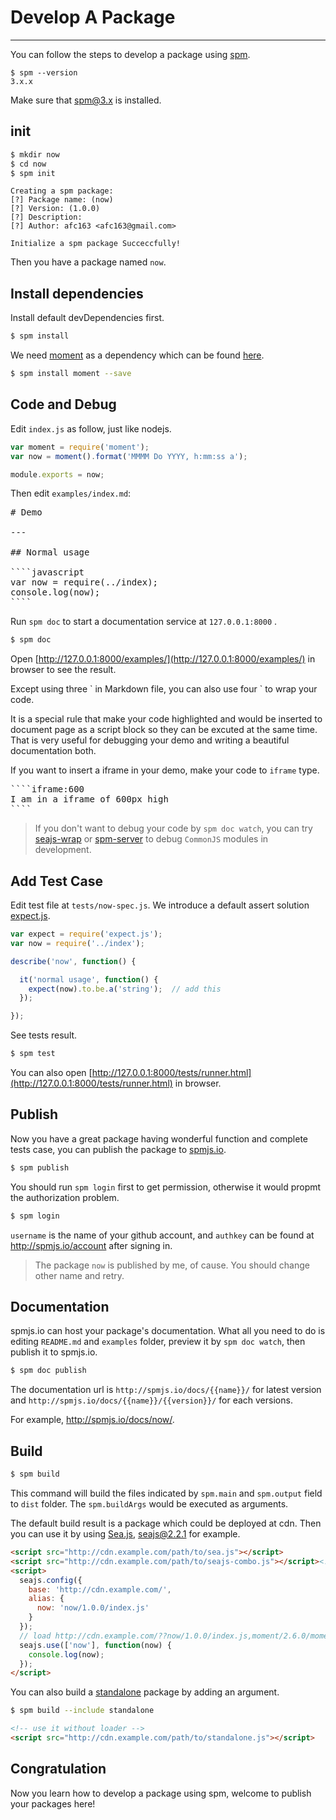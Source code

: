 # Develop A Package

---

You can follow the steps to develop a package using [spm](https://github.com/spmjs/spm).

```
$ spm --version
3.x.x
```

Make sure that spm@3.x is installed.

## init

```bash
$ mkdir now
$ cd now
$ spm init
```

```
Creating a spm package:
[?] Package name: (now)
[?] Version: (1.0.0)
[?] Description:
[?] Author: afc163 <afc163@gmail.com>

Initialize a spm package Succeccfully!
```

Then you have a package named `now`.

## Install dependencies

Install default devDependencies first.

```bash
$ spm install
```

We need [moment](http://momentjs.com) as a dependency which can be found [here](http://spmjs.io/package/moment).

```bash
$ spm install moment --save
```

## Code and Debug

Edit `index.js` as follow, just like nodejs.

```javascript
var moment = require('moment');
var now = moment().format('MMMM Do YYYY, h:mm:ss a');

module.exports = now;
```

Then edit `examples/index.md`:

<pre>
# Demo

---

## Normal usage

````javascript
var now = require(../index);
console.log(now);
````
</pre>


Run `spm doc` to start a documentation service at `127.0.0.1:8000` .

```bash
$ spm doc
```

Open [http://127.0.0.1:8000/examples/](http://127.0.0.1:8000/examples/) in browser to see the result.

Except using three &#96; in Markdown file, you can also use four &#96; to wrap your code.

It is a special rule that make your code highlighted and would be inserted to document page as a script block so they can be excuted at the same time. That is very useful for debugging your demo and writing a beautiful documentation both.

If you want to insert a iframe in your demo, make your code to `iframe` type.

<pre>
````iframe:600
I am in a iframe of 600px high
````
</pre>


> If you don't want to debug your code by `spm doc watch`, you can try [seajs-wrap](https://github.com/seajs/seajs-wrap) or [spm-server](https://github.com/spmjs/spm-server/) to debug `CommonJS` modules in development.

## Add Test Case

Edit test file at `tests/now-spec.js`. We introduce a default assert solution [expect.js](http://spmjs.io/package/expect.js).

```javascript
var expect = require('expect.js');
var now = require('../index');

describe('now', function() {

  it('normal usage', function() {
    expect(now).to.be.a('string');  // add this
  });

});
```

See tests result.

```bash
$ spm test
```

You can also open [http://127.0.0.1:8000/tests/runner.html](http://127.0.0.1:8000/tests/runner.html) in browser.

## Publish

Now you have a great package having wonderful function and complete tests case, you can publish the package to [spmjs.io](http://spmjs.io/).

```bash
$ spm publish
```

You should run `spm login` first to get permission, otherwise it would propmt the authorization problem. 

```bash
$ spm login
```

`username` is the name of your github account, and `authkey` can be found at http://spmjs.io/account after signing in.

> The package `now` is published by me, of cause. You should change other name and retry.

## Documentation

spmjs.io can host your package's documentation. What all you need to do is editing `README.md` and `examples` folder, preview it by `spm doc watch`, then publish it to spmjs.io.

```bash
$ spm doc publish
```

The documentation url is `http://spmjs.io/docs/{{name}}/` for latest version and `http://spmjs.io/docs/{{name}}/{{version}}/` for each versions.

For example, http://spmjs.io/docs/now/.

## Build

```bash
$ spm build
```

This command will build the files indicated by `spm.main` and `spm.output` field to `dist` folder. The `spm.buildArgs` would be executed as arguments.

The default build result is a package which could be deployed at cdn. Then you can use it by using [Sea.js](https://github.com/seajs/seajs/), [seajs@2.2.1](https://raw.githubusercontent.com/seajs/seajs/2.2.1/dist/sea.js) for example.


```html
<script src="http://cdn.example.com/path/to/sea.js"></script>
<script src="http://cdn.example.com/path/to/seajs-combo.js"></script><!-- If your need that -->
<script>
  seajs.config({
    base: 'http://cdn.example.com/',
    alias: {
      now: 'now/1.0.0/index.js'
    }
  });
  // load http://cdn.example.com/??now/1.0.0/index.js,moment/2.6.0/moment.js
  seajs.use(['now'], function(now) {
    console.log(now);
  });
</script>
```

You can also build a [standalone](/documentation/spm-commands#spm-build) package by adding an argument.

```bash
$ spm build --include standalone
```

```html
<!-- use it without loader -->
<script src="http://cdn.example.com/path/to/standalone.js"></script>
```

## Congratulation

Now you learn how to develop a package using spm, welcome to publish your packages here!
